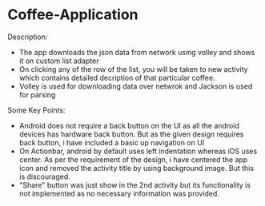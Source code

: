 # Coffee-Application
Description:
- The app downloads the json data from network using volley and shows it on custom list adapter
- On clicking any of the row of the list, you will be taken to new activity which contains detailed decription of that particular coffee.
- Volley is used for downloading data over netwrok and Jackson is used for parsing

Some Key Points:
- Android does not require a back button on the UI as all the android devices has hardware back button. But as the given design requires back button, i have included a basic up navigation on UI
- On Actionbar, android by default uses left indentation whereas iOS uses center. As per the requirement of the design, i have centered the app icon and removed the activity title by using background image. But this is discouraged.
- "Share" button was just show in the 2nd activity but its functionality is not implemented as no necessary information was provided.
